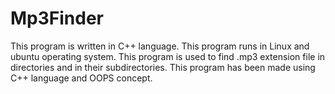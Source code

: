 # Mp3Finder
This program is written in C++ language.
This program runs in Linux and ubuntu operating system.
This program is used to find .mp3 extension file in directories and in their subdirectories.
This program has been made using C++ language and OOPS concept.
